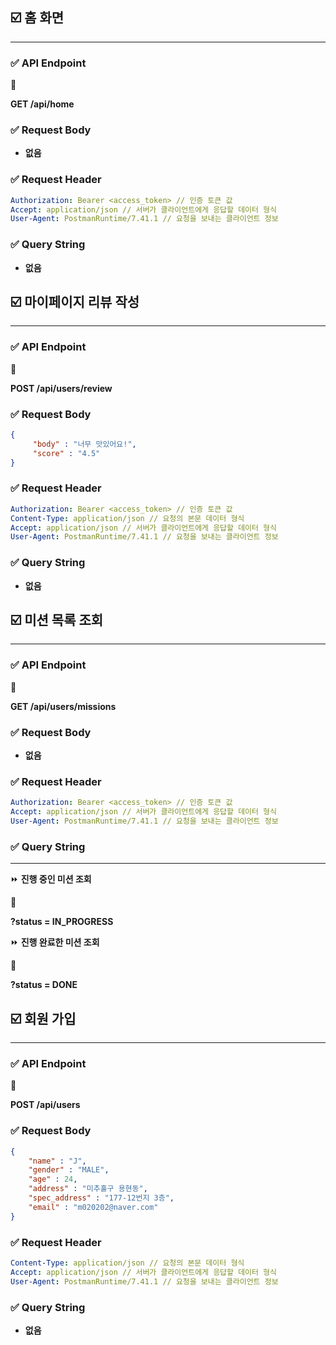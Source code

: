## ☑️ 홈 화면

---

### ✅ **API Endpoint**

<aside>
🔑

**GET /api/home**

</aside>

### **✅ Request Body**

- **없음**

### **✅ Request Header**

```yaml
Authorization: Bearer <access_token> // 인증 토큰 값
Accept: application/json // 서버가 클라이언트에게 응답할 데이터 형식
User-Agent: PostmanRuntime/7.41.1 // 요청을 보내는 클라이언트 정보
```

### **✅ Query String**

- **없음**

## ☑️ 마이페이지 리뷰 작성

---

### ✅ **API Endpoint**

<aside>
🔑

**POST /api/users/review**

</aside>

### **✅ Request Body**

```json
{
	 "body" : "너무 맛있어요!",
	 "score" : "4.5"
}
```

### **✅ Request Header**

```yaml
Authorization: Bearer <access_token> // 인증 토큰 값
Content-Type: application/json // 요청의 본문 데이터 형식
Accept: application/json // 서버가 클라이언트에게 응답할 데이터 형식
User-Agent: PostmanRuntime/7.41.1 // 요청을 보내는 클라이언트 정보
```

### **✅ Query String**

- **없음**

## ☑️ 미션 목록 조회

---

### ✅ **API Endpoint**

<aside>
🔑

**GET /api/users/missions**

</aside>

### **✅ Request Body**

- **없음**

### **✅ Request Header**

```yaml
Authorization: Bearer <access_token> // 인증 토큰 값
Accept: application/json // 서버가 클라이언트에게 응답할 데이터 형식
User-Agent: PostmanRuntime/7.41.1 // 요청을 보내는 클라이언트 정보
```

### **✅ Query String**

---

⏩ **진행 중인 미션 조회**

<aside>
🔑

**?status = IN_PROGRESS**

</aside>

⏩ **진행 완료한 미션 조회**

<aside>
🔑

**?status = DONE**

</aside>

## ☑️ 회원 가입

---

### ✅ **API Endpoint**

<aside>
🔑

**POST /api/users**

</aside>

### **✅ Request Body**

```json
{
	"name" : "J",
	"gender" : "MALE",
	"age" : 24,
	"address" : "미추홀구 용현동",
	"spec_address" : "177-12번지 3층",
	"email" : "m020202@naver.com"
}
```

### **✅ Request Header**

```yaml
Content-Type: application/json // 요청의 본문 데이터 형식
Accept: application/json // 서버가 클라이언트에게 응답할 데이터 형식
User-Agent: PostmanRuntime/7.41.1 // 요청을 보내는 클라이언트 정보
```

### **✅ Query String**

- **없음**